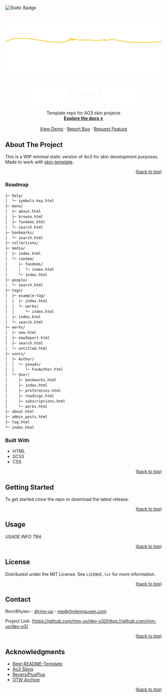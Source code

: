 <a id="readme-top"></a>

![Static Badge](https://img.shields.io/badge/progress-WIP-red?style=for-the-badge)

<br />
<div align="center">
  <a href="https://github.com/rinn-ux/dev-o3">
    <img src="https://github.com/rinn-ux/.github/blob/main/profile/header-tp.png?raw=true)" alt="Logo" >
  </a>

  <h3 align="center"><img src="./public/dev-o3.png" alt="dev-o3" width="375"></h3>

  <p align="center">
    Template repo for AO3 skin projects
    <br />
    <a href="https://github.com/rinn-ux/dev-o3"><strong>Explore the docs »</strong></a>
    <br />
    <br />
    <a href="https://github.com/rinn-ux/dev-o3">View Demo</a>
    ·
    <a href="https://github.com/rinn-ux/dev-o3/issues/new?labels=bug&template=bug-report---.md">Report Bug</a>
    ·
    <a href="https://github.com/rinn-ux/dev-o3/issues/new?labels=enhancement&template=feature-request---.md">Request Feature</a>
  </p>
</div>

## About The Project

This is a WIP minimal static version of Ao3 for skin development purposes. Made to work with [skin-template](https://github.com/rinn-ux/skin-template).

<!--Here's a blank template to get started: To avoid retyping too much info. Do a search and replace with your text editor for the following: `github_username`, `repo_name`, `twitter_handle`, `linkedin_username`, `email_client`, `email`, `project_title`, `project_description`-->

<p align="right">(<a href="#readme-top">back to top</a>)</p>

### Roadmap

```sh
├─ help/
│  └─ symbols-key.html
├─ menu/
│  ├─ about.html
│  ├─ browse.html
│  ├─ fandoms.html
│  └─ search.html
├─ bookmarks/
│  └─ search.html
├─ collections/
├─ media/
│  ├─ index.html
│  └─ random/
│     ├─ fandoms/
│     │  └─ index.html
│     └─ index.html
├─ people/
│  └─ search.html
├─ tags/
│  ├─ example-tag/
│  │  ├─ index.html
│  │  └─ works/
│  │     └─ index.html
│  ├─ index.html
│  └─ search.html
├─ works/
│  ├─ new.html
│  ├─ newImport.html
│  ├─ search.html
│  └─ untitled.html
├─ users/
│  ├─ Author/
│  │  └─ pseuds/
│  │     └─ FavAuthor.html
│  └─ User/
│     ├─ bookmarks.html
│     ├─ index.html
│     ├─ preferences.html
│     ├─ readings.html
│     ├─ subscriptions.html
│     └─ works.html
├─ about.html
├─ admin_posts.html
├─ faq.html
└─ index.html
```

### Built With

-   HTML
-   SCSS
-   CSS

<p align="right">(<a href="#readme-top">back to top</a>)</p>

## Getting Started

To get started clone the repo or download the latest release.

<p align="right">(<a href="#readme-top">back to top</a>)</p>

## Usage

_USAGE INFO TBA_

<p align="right">(<a href="#readme-top">back to top</a>)</p>

<!-- LICENSE -->

## License

Distributed under the MIT License. See `LICENSE.txt` for more information.

<p align="right">(<a href="#readme-top">back to top</a>)</p>

<!-- CONTACT -->

## Contact

Rinn/Rhylen - [@rinn-ux](https://rinn-ux.tumblr.com) - me@rhylennguyen.com

Project Link: [https://github.com/rinn-ux/dev-o3](https://github.com/rinn-ux/dev-o3)

<p align="right">(<a href="#readme-top">back to top</a>)</p>

<!-- ACKNOWLEDGMENTS -->

## Acknowledgments

-   [Best-README-Template](https://github.com/othneildrew/Best-README-Template)
-   [Ao3 Skins](https://www.tumblr.com/ao3skin)
-   [ReversiPlusPlus](https://github.com/galaxygrotesque/ReversiPlusPlus)
-   [OTW Archive](https://github.com/otwcode/otwarchive)

<p align="right">(<a href="#readme-top">back to top</a>)</p>

<!-- https://www.markdownguide.org/basic-syntax/#reference-style-links -->

[Vue.js]: https://img.shields.io/badge/Vue.js-35495E?style=for-the-badge&logo=vuedotjs&logoColor=4FC08D
[Vue-url]: https://vuejs.org/
[TailwindCSS]: https://img.shields.io/badge/tailwindcss-gray?style=for-the-badge&logo=tailwindcss&logoColor=%230ea5e9
[Tailwind-url]: https://tailwindcss.com/
